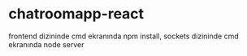 # chatroomapp-react
frontend dizininde cmd ekranında npm install,
sockets dizininde cmd ekranında node server
